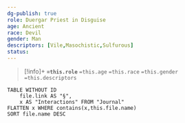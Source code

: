 ```yaml
---
dg-publish: true
role: Duergar Priest in Disguise
age: Ancient
race: Devil
gender: Man
descriptors: [Vile,Masochistic,Sulfurous]
status: 
---
```


> [!info]+
> **`=this.role`**
> `=this.age` `=this.race` `=this.gender`
> `=this.descriptors`

```dataview
TABLE WITHOUT ID
	file.link AS "§", 
	x AS "Interactions" FROM "Journal"
FLATTEN x WHERE contains(x,this.file.name) 
SORT file.name DESC
```